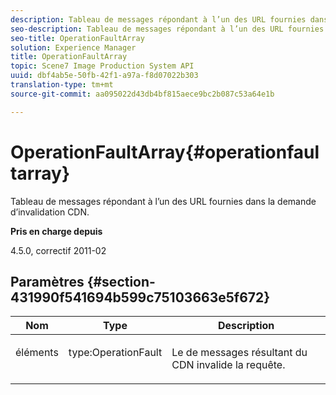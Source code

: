```yaml
---
description: Tableau de messages répondant à l’un des URL fournies dans la demande d’invalidation CDN.
seo-description: Tableau de messages répondant à l’un des URL fournies dans la demande d’invalidation CDN.
seo-title: OperationFaultArray
solution: Experience Manager
title: OperationFaultArray
topic: Scene7 Image Production System API
uuid: dbf4ab5e-50fb-42f1-a97a-f8d07022b303
translation-type: tm+mt
source-git-commit: aa095022d43db4bf815aece9bc2b087c53a64e1b

---
```



# OperationFaultArray{#operationfaultarray}

Tableau de messages répondant à l’un des URL fournies dans la demande d’invalidation CDN.

**Pris en charge depuis**

4.5.0, correctif 2011-02

## Paramètres {#section-431990f541694b599c75103663e5f672}

<table id="table_C8AEAC1759E144499557ECEBDAF740B9"> 
 <thead> 
  <tr> 
   <th class="entry"> <b> Nom</b> </th> 
   <th class="entry"> <b> Type</b> </th> 
   <th class="entry"> <b> Description</b> </th> 
  </tr> 
 </thead>
 <tbody> 
  <tr valign="top"> 
   <td> <p> <span class="codeph"> <span class="varname"> éléments</span></span> </p> </td> 
   <td> <p> <span class="codeph"> type:OperationFault</span> </p> </td> 
   <td> <p> Le  de messages résultant du CDN invalide la requête. </p> </td> 
  </tr> 
 </tbody> 
</table>

